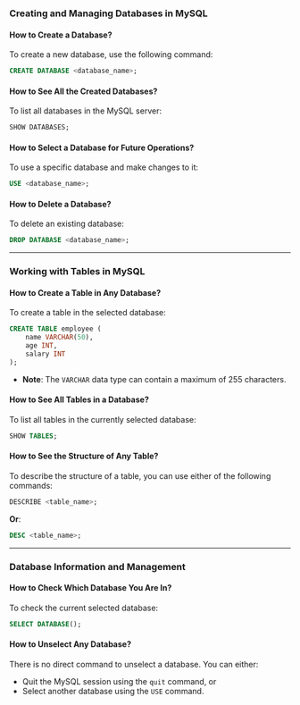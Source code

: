 ### Creating and Managing Databases in MySQL

#### How to Create a Database?
To create a new database, use the following command:
```sql
CREATE DATABASE <database_name>;
```

#### How to See All the Created Databases?
To list all databases in the MySQL server:
```sql
SHOW DATABASES;
```

#### How to Select a Database for Future Operations?
To use a specific database and make changes to it:
```sql
USE <database_name>;
```

#### How to Delete a Database?
To delete an existing database:
```sql
DROP DATABASE <database_name>;
```

---

### Working with Tables in MySQL

#### How to Create a Table in Any Database?
To create a table in the selected database:
```sql
CREATE TABLE employee (
    name VARCHAR(50),
    age INT,
    salary INT
);
```
- **Note**: The `VARCHAR` data type can contain a maximum of 255 characters.

#### How to See All Tables in a Database?
To list all tables in the currently selected database:
```sql
SHOW TABLES;
```

#### How to See the Structure of Any Table?
To describe the structure of a table, you can use either of the following commands:
```sql
DESCRIBE <table_name>;
```
**Or**:
```sql
DESC <table_name>;
```

---

### Database Information and Management

#### How to Check Which Database You Are In?
To check the current selected database:
```sql
SELECT DATABASE();
```

#### How to Unselect Any Database?
There is no direct command to unselect a database. You can either:
- Quit the MySQL session using the `quit` command, or
- Select another database using the `USE` command.